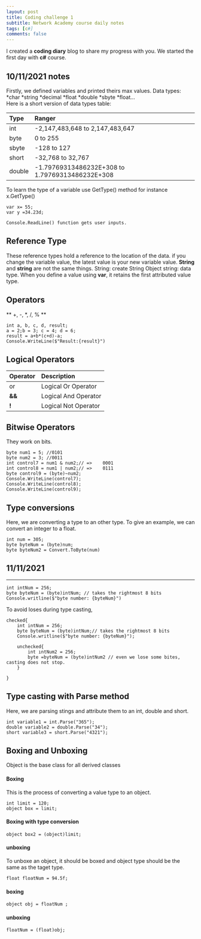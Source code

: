 ```yaml
---
layout: post
title: Coding challenge 1
subtitle: Network Academy course daily notes 
tags: [c#]
comments: false
---
```


I created a **coding diary** blog to share my progress with you. We started the first day with **c#** course.
## 10/11/2021 notes
Firstly, we defined variables and printed theirs max values.
Data types: *char *string  *decimal  *float  *double *sbyte  *float...<br>
Here is a short version of data types table:


| Type | Ranger | 
| :------ |:--- |
| int | -2,147,483,648 to 2,147,483,647 |
| byte | 0 to 255 |
| sbyte | -128 to 127 |
| short | -32,768 to 32,767 |
| double | -1.79769313486232E+308 to 1.79769313486232E+308 |

To learn the type of a variable use GetType() method for instance x.GetType()
~~~
var x= 55;
var y =34.23d; 

Console.ReadLine() function gets user inputs.
~~~

## Reference Type
These reference types hold a reference to the location of the data.
if you change the variable value, the latest value is your new variable value.
**String** and **string** are not the same things. String:  create String Object
string: data type. 
When you define a value using **var**, it retains the first attributed value type.


## Operators

** +, -, *, /, % **

~~~
int a, b, c, d, result;
a = 2;b = 3; c = 4; d = 6;
result = a+b*(c+d)-a;
Console.WriteLine($"Result:{result}")
~~~


## Logical Operators

 
| Operator | Description |
| :------ |:--- |
| or |  Logical Or Operator | 
| **&&** | Logical And Operator |
| **!** | Logical Not Operator |

## Bitwise Operators
They work on bits.

~~~
byte num1 = 5; //0101
byte num2 = 3; //0011
int control7 = num1 & num2;// =>    0001
int control8 = num1 | num2;// =>    0111
byte control9 = (byte)~num2;
Console.WriteLine(control7);
Console.WriteLine(control8);
Console.WriteLine(control9);
~~~

## Type conversions
Here, we are converting a type to an other type. To give an example, we can convert an integer to a float.

~~~
int num = 305;
byte byteNum = (byte)num;
byte byteNum2 = Convert.ToByte(num)
~~~

## 11/11/2021
-------------------------------------------------------------
~~~
int intNum = 256;
byte byteNum = (byte)intNum; // takes the rightmost 8 bits 
Console.writline($"byte number: {byteNum}")
~~~
To avoid loses during type casting,
~~~
checked{
    int intNum = 256;
    byte byteNum = (byte)intNum;// takes the rightmost 8 bits 
    Console.writline($"byte number: {byteNum}");

    unchecked{
        int ıntNum2 = 256;
        byte =byteNum = (byte)intNum2 // even we lose some bites, casting does not stop.
    }

} 
~~~

## Type casting with Parse method
Here, we are parsing stings and attribute them to an int, double and short.
~~~
int variable1 = int.Parse("365");
double variable2 = double.Parse("34");
short variable3 = short.Parse("4321");
~~~

## Boxing and Unboxing
Object is the base class for all derived classes
#### Boxing
This is the process of converting  a value type to an object.

~~~
int limit = 120;
object box = limit;
~~~
#### Boxing with type conversion
~~~
object box2 = (object)limit;
~~~
#### unboxing
To unboxe an object, it should be boxed and object type should be the same as the taget type.

~~~
float floatNum = 94.5f;
~~~
#### boxing
~~~
object obj = floatNum ;
~~~
#### unboxing
~~~
floatNum = (float)obj;
~~~
